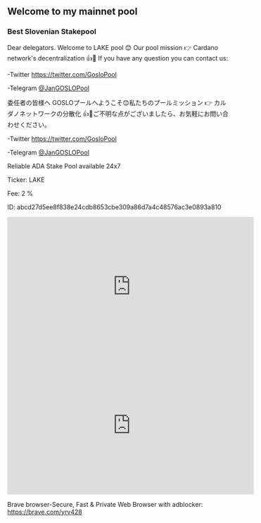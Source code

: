 ## Welcome to my mainnet pool



### Best Slovenian Stakepool

Dear delegators. Welcome to LAKE pool 😊 Our pool mission 👉 Cardano network's decentralization 👍💪 If you have any question you can contact us:

-Twitter <a href="https://twitter.com/GosloPool" title="About Me">https://twitter.com/GosloPool</a>

-Telegram <a href="https://t.me/JanGOSLOPool" title="About Me">@JanGOSLOPool</a>

委任者の皆様へ GOSLOプールへようこそ😊私たちのプールミッション 👉 カルダノネットワークの分散化 👍💪ご不明な点がございましたら、お気軽にお問い合わせください。

-Twitter <a href="https://twitter.com/GosloPool" title="About Me">https://twitter.com/GosloPool</a>

-Telegram <a href="https://t.me/JanGOSLOPool" title="About Me">@JanGOSLOPool</a>


Reliable ADA Stake Pool available 24x7

Ticker: LAKE

Fee:   2 %

ID:  abcd27d5ee8f838e24cdb8653cbe309a86d7a4c48576ac3e0893a810
    



<iframe width="560" height="315" src="https://www.youtube.com/embed/1Oe5O6ZrzEM" frameborder="0" allow="accelerometer; autoplay; encrypted-media; gyroscope; picture-in-picture" allowfullscreen></iframe>

<iframe width="560" height="315" src="https://www.youtube.com/embed/gjcDZq5sa80" frameborder="0" allow="accelerometer; autoplay; encrypted-media; gyroscope; picture-in-picture" allowfullscreen></iframe>

Brave browser-Secure, Fast & Private Web Browser with adblocker: <a href="https://brave.com/yrv428" title="About Me">https://brave.com/yrv428</a>
